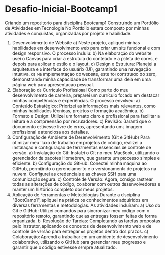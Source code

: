 # Desafio-Inicial-Bootcamp1
Criando um repositorio para disciplina Bootcamp1
Construindo um Portfólio de Atividades em Tecnologia
No Portfolio estara composto por minhas atividades e conquistas, organizadas por projeto e habilidade.
1. Desenvolvimento de Website
   a) Neste projeto, apliquei minhas habilidades em desenvolvimento web para criar um site funcional e com design responsivo. O processo incluiu:
   b) Na elaboração do website usei o Canvas para criar a estrutura do conteúdo e a paleta de cores, e depois para aplicar o estilo e o layout.
   c) Design e Estrutura: Planejei a arquitetura e a interface do usuário (UI), garantindo uma navegação intuitiva.
   d) Na implementação do website, este foi construído do zero, demonstrando minha capacidade de transformar uma ideia em uma página web para apresentacao pessoal.
2. Elaboração de Currículo Profissional
   Como parte do meu desenvolvimento de carreira, preparei um currículo focado em destacar minhas competências e experiências. O processo envolveu:
   a) Conteúdo Estratégico: Priorizei as informações mais relevantes, como minhas habilidades técnicas, projetos e formação acadêmica.
   b) Formato e Design: Utilizei um formato claro e profissional para facilitar a leitura e a compreensão por recrutadores.
   c) Revisão: Garanti que o documento estivesse livre de erros, apresentando uma imagem profissional e atenciosa aos detalhes.
3. Configuração de Ambiente de Desenvolvimento (Git e GitHub)
   Para otimizar meu fluxo de trabalho em projetos de código, realizei a instalação e configuração de ferramentas essenciais de controle de versão.
   a) Instalação do Git: Instalei o Git no meu MacBook, utilizando o gerenciador de pacotes Homebrew, que garante um processo simples e eficiente.
   b) Configuração do GitHub: Conectei minha máquina ao GitHub, permitindo o gerenciamento e o versionamento de projetos na nuvem. Configurei as credenciais e as chaves SSH para uma comunicação segura.
   c) Controle de Versão: Agora, consigo rastrear todas as alterações de código, colaborar com outros desenvolvedores e manter um histórico completo dos meus projetos. 
4. Aplicação de Ferramentas e Metodologias
   Durante a disciplina "BootCamp1", apliquei na prática os conhecimentos adquiridos em diversas ferramentas e metodologias. As atividades incluíram:
   a) Uso do Git e GitHub: Utilizei comandos para sincronizar meu código com o repositório remoto, garantindo que as entregas fossem feitas de forma organizada.
   b) Resolução de Tarefas: Completando as tarefas propostas pelo instrutor, aplicando os conceitos de desenvolvimento web e de controle de versão para entregar os projetos dentro dos prazos.
   c) Colaboração: Aprendi a trabalhar em um ambiente de desenvolvimento colaborativo, utilizando o GitHub para gerenciar meu progresso e garantir que o código estivesse sempre atualizado.
